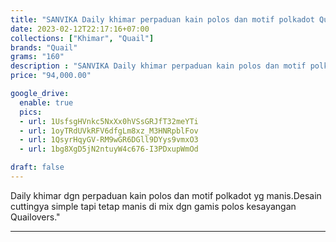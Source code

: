 ```yaml
---
title: "SANVIKA Daily khimar perpaduan kain polos dan motif polkadot Quail Hijab"
date: 2023-02-12T22:17:16+07:00
collections: ["Khimar", "Quail"]
brands: "Quail"
grams: "160"
description : "SANVIKA Daily khimar perpaduan kain polos dan motif polkadot Quail Hijab"
price: "94,000.00"

google_drive:
  enable: true
  pics:
  - url: 1UsfsgHVnkc5NxXx0hVSsGRJfT32meYTi
  - url: 1oyTRdUVkRFV6dfgLm8xz_M3HNRpblFov
  - url: 1QsyrHqyGV-RM9wGR6DGll9DYys9vmxO3
  - url: 1bg8XgD5jN2ntuyW4c676-I3PDxupWmOd

draft: false
---
```


Daily khimar dgn perpaduan kain polos dan motif polkadot yg manis.Desain cuttingya simple tapi tetap manis di mix dgn gamis polos kesayangan Quailovers."

----------    
 
